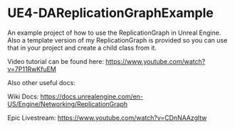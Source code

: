 # UE4-DAReplicationGraphExample
An example project of how to use the ReplicationGraph in Unreal Engine. Also a template version of my ReplicationGraph is provided so you can use that in your project and create a child class from it.

Video tutorial can be found here: https://www.youtube.com/watch?v=7P11RwKfuEM


Also other useful docs:

Wiki Docs: https://docs.unrealengine.com/en-US/Engine/Networking/ReplicationGraph

Epic Livestream: https://www.youtube.com/watch?v=CDnNAAzgltw
